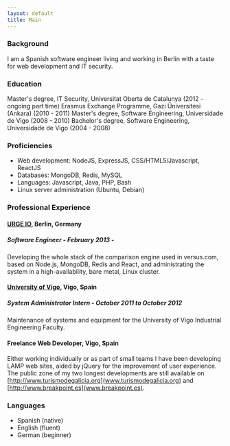 ```yaml
---
layout: default
title: Main
---
```


### Background
I am a Spanish software engineer living and working in Berlin with
a taste for web development and IT security.

### Education
Master's degree, IT Security, Universitat Oberta de Catalunya
(2012 - ongoing part time)
Erasmus Exchange Programme, Gazi Üniversitesi (Ankara) (2010 - 2011)
Master's degree, Software Engineering, Universidade de Vigo (2008 - 2010)
Bachelor's degree, Software Engineering, Universidade de Vigo (2004 - 2008)


### Proficiencies

* Web development: NodeJS, ExpressJS, CSS/HTML5/Javascript, ReactJS
* Databases: MongoDB, Redis, MySQL
* Languages: Javascript, Java, PHP, Bash
* Linux server administration (Ubuntu, Debian)

### Professional Experience

#### [URGE IO](http://versus.com), Berlin, Germany

##### Software Engineer - February 2013 -

Developing the whole stack of the comparison engine used in versus.com,
based on Node.js, MongoDB, Redis and React, and administrating the
system in a high-availability, bare metal, Linux cluster.

#### [University of Vigo](http://www.uvigo.es), Vigo, Spain

##### System Administrator Intern - October 2011 to October 2012

Maintenance of systems and equipment for the
University of Vigo Industrial Engineering Faculty.

#### Freelance Web Developer, Vigo, Spain
Either working individually or as part of small teams I have been
developing LAMP web sites, aided by jQuery for the improvement of
user experience. The public zone of my two longest developments
are still available on
[http://www.turismodegalicia.org](www.turismodegalicia.org)
and [http://www.breakpoint.es](www.breakpoint.es).

### Languages
* Spanish (native)
* English (fluent)
* German (beginner)


